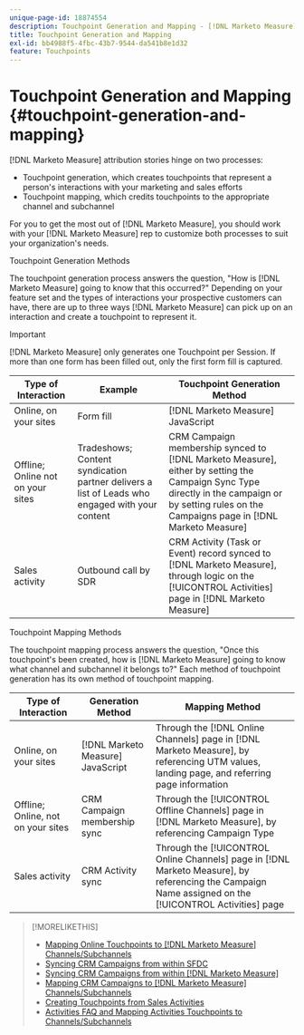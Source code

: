 ```yaml
---
unique-page-id: 18874554
description: Touchpoint Generation and Mapping - [!DNL Marketo Measure]
title: Touchpoint Generation and Mapping
exl-id: bb4988f5-4fbc-43b7-9544-da541b8e1d32
feature: Touchpoints
---
```

# Touchpoint Generation and Mapping {#touchpoint-generation-and-mapping}

[!DNL Marketo Measure] attribution stories hinge on two processes:

* Touchpoint generation, which creates touchpoints that represent a person's interactions with your marketing and sales efforts
* Touchpoint mapping, which credits touchpoints to the appropriate channel and subchannel

For you to get the most out of [!DNL Marketo Measure], you should work with your [!DNL Marketo Measure] rep to customize both processes to suit your organization's needs.

Touchpoint Generation Methods

The touchpoint generation process answers the question, "How is [!DNL Marketo Measure] going to know that this occurred?" Depending on your feature set and the types of interactions your prospective customers can have, there are up to three ways [!DNL Marketo Measure] can pick up on an interaction and create a touchpoint to represent it.

>[!IMPORTANT]
>
>[!DNL Marketo Measure] only generates one Touchpoint per Session. If more than one form has been filled out, only the first form fill is captured.

| **Type of Interaction** | **Example** | **Touchpoint Generation Method** |
|---|---|---|
| Online, on your sites | Form fill | [!DNL Marketo Measure] JavaScript |
| Offline; Online not on your sites | Tradeshows; Content syndication partner delivers a list of Leads who engaged with your content | CRM Campaign membership synced to [!DNL Marketo Measure], either by setting the Campaign Sync Type directly in the campaign or by setting rules on the Campaigns page in [!DNL Marketo Measure] |
| Sales activity | Outbound call by SDR | CRM Activity (Task or Event) record synced to [!DNL Marketo Measure], through logic on the [!UICONTROL Activities] page in [!DNL Marketo Measure] |

Touchpoint Mapping Methods

The touchpoint mapping process answers the question, "Once this touchpoint's been created, how is [!DNL Marketo Measure] going to know what channel and subchannel it belongs to?" Each method of touchpoint generation has its own method of touchpoint mapping.

| **Type of Interaction** | **Generation Method** | **Mapping Method** |
|---|---|---|
| Online, on your sites | [!DNL Marketo Measure] JavaScript | Through the [!DNL Online Channels] page in [!DNL Marketo Measure], by referencing UTM values, landing page, and referring page information |
| Offline; Online, not on your sites | CRM Campaign membership sync | Through the [!UICONTROL Offline Channels] page in [!DNL Marketo Measure], by referencing Campaign Type |
| Sales activity | CRM Activity sync | Through the [!UICONTROL Online Channels] page in [!DNL Marketo Measure], by referencing the Campaign Name assigned on the [!UICONTROL Activities] page |

>[!MORELIKETHIS]
>
>* [Mapping Online Touchpoints to [!DNL Marketo Measure] Channels/Subchannels](/help/channel-tracking-and-setup/online-channels/online-custom-channel-setup.md)
>* [Syncing CRM Campaigns from within SFDC](/help/channel-tracking-and-setup/offline-channels/legacy-processes/syncing-offline-campaigns.md)
>* [Syncing CRM Campaigns from within [!DNL Marketo Measure]](/help/channel-tracking-and-setup/offline-channels/custom-campaign-sync.md)
>* [Mapping CRM Campaigns to [!DNL Marketo Measure] Channels/Subchannels](/help/channel-tracking-and-setup/offline-channels/offline-custom-channel-setup.md)
>* [Creating Touchpoints from Sales Activities](/help/advanced-marketo-measure-features/activities-attribution/salesforce-activities-attribution.md)
>* [Activities FAQ and Mapping Activities Touchpoints to Channels/Subchannels](/help/advanced-marketo-measure-features/activities-attribution/activities-attribution-faq.md)

